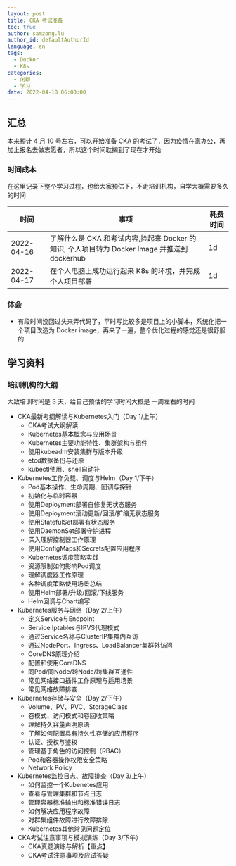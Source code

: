 ```yaml
---
layout: post
title: CKA 考试准备
toc: true
author: samzong.lu
author_id: defaultAuthorId
language: en
tags:
  - Docker
  - K8s
categories:
  - 闲聊
  - 学习
date: 2022-04-18 06:00:00
---
```

## 汇总

本来预计 4 月 10 号左右，可以开始准备 CKA 的考试了，因为疫情在家办公，再加上报名去做志愿者，所以这个时间耽搁到了现在才开始

### 时间成本

在这里记录下整个学习过程，也给大家预估下，不走培训机构，自学大概需要多久的时间

| 时间 | 事项 | 耗费时间 |
|---|---|---|
| 2022-04-16 | 了解什么是 CKA 和考试内容,捡起来 Docker 的知识, 个人项目转为 Docker Image 并推送到 dockerhub |  1d |
| 2022-04-17 | 在个人电脑上成功运行起来 K8s 的环境，并完成个人项目部署 | 1d |

### 体会

- 有段时间没回过头来弄代码了，平时写比较多是项目上的小脚本，系统化把一个项目改造为 Docker image，再来了一遍，整个优化过程的感觉还是很舒服的

## 学习资料

### 培训机构的大纲

大致培训时间是 3 天，给自己预估的学习时间大概是 一周左右的时间

- CKA最新考纲解读与Kubernetes入门（Day 1/上午）
  - CKA考试大纲解读
  - Kubernetes基本概念与应用场景
  - Kubernetes主要功能特性、集群架构与组件
  - 使用kubeadm安装集群与版本升级
  - etcd数据备份与还原
  - kubectl使用、shell自动补
- Kubernetes工作负载、调度与Helm（Day 1/下午）
  - Pod基本操作、生命周期、回调与探针
  - 初始化与临时容器
  - 使用Deployment部署自修复无状态服务
  - 使用Deployment滚动更新/回滚/扩缩无状态服务
  - 使用StatefulSet部署有状态服务
  - 使用DaemonSet部署守护进程
  - 深入理解控制器工作原理
  - 使用ConfigMaps和Secrets配置应用程序
  - Kubernetes调度策略实践
  - 资源限制如何影响Pod调度
  - 理解调度器工作原理
  - 各种调度策略使用场景总结
  - 使用Helm部署/升级/回滚/下线服务
  - Helm回调与Chart编写
- Kubernetes服务与网络（Day 2/上午）
  - 定义Service与Endpoint
  - Service Iptables与IPVS代理模式
  - 通过Service名称与ClusterIP集群内互访
  - 通过NodePort、Ingress、LoadBalancer集群外访问
  - CoreDNS原理介绍
  - 配置和使用CoreDNS
  - 同Pod/同Node/跨Node/跨集群互通性
  - 常见网络接口插件工作原理与适用场景
  - 常见网络故障排查
- Kubernetes存储与安全（Day 2/下午）
  - Volume、PV、PVC、StorageClass
  - 卷模式、访问模式和卷回收策略
  - 理解持久容量声明原语
  - 了解如何配置具有持久性存储的应用程序
  - 认证、授权与鉴权
  - 管理基于角色的访问控制（RBAC）
  - Pod和容器操作权限安全策略
  - Network Policy
- Kubernetes监控日志、故障排查（Day 3/上午）
  - 如何监控一个Kubenetes应用
  - 查看与管理集群和节点日志
  - 管理容器标准输出和标准错误日志
  - 如何解决应用程序故障
  - 对群集组件故障进行故障排除
  - Kubernetes其他常见问题定位
- CKA考试注意事项与模拟演练（Day 3/下午）
  - CKA真题演练与解析【重点】
  - CKA考试注意事项及应试答疑
